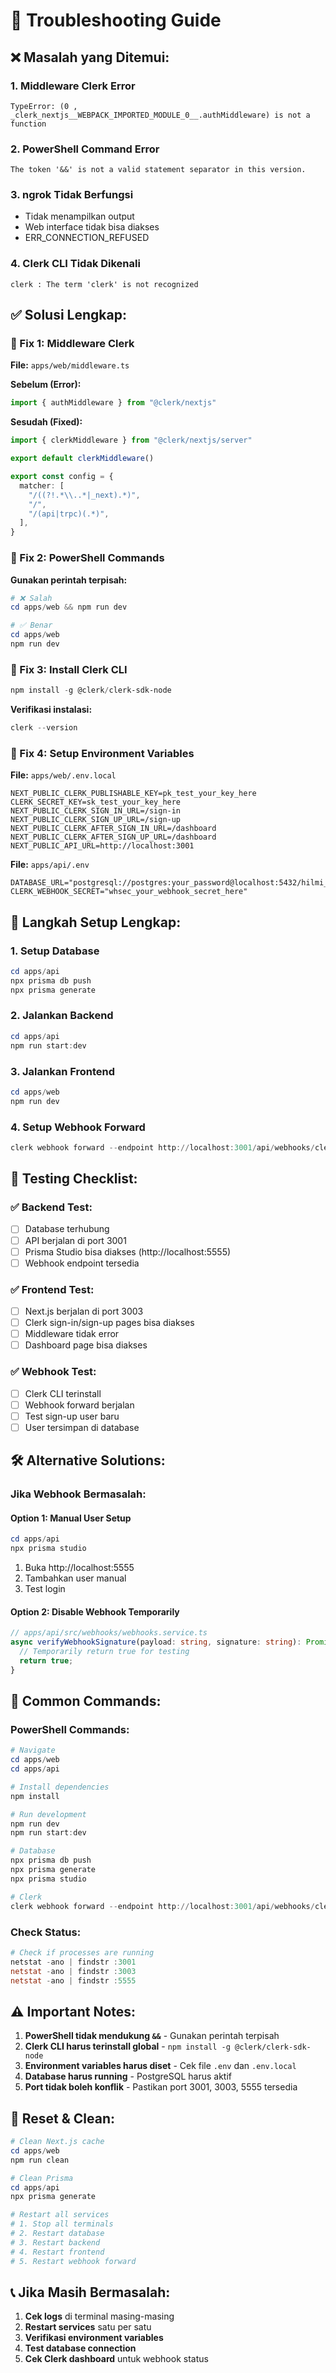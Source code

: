 # 🔧 Troubleshooting Guide

## ❌ **Masalah yang Ditemui:**

### **1. Middleware Clerk Error**
```
TypeError: (0 , _clerk_nextjs__WEBPACK_IMPORTED_MODULE_0__.authMiddleware) is not a function
```

### **2. PowerShell Command Error**
```
The token '&&' is not a valid statement separator in this version.
```

### **3. ngrok Tidak Berfungsi**
- Tidak menampilkan output
- Web interface tidak bisa diakses
- ERR_CONNECTION_REFUSED

### **4. Clerk CLI Tidak Dikenali**
```
clerk : The term 'clerk' is not recognized
```

## ✅ **Solusi Lengkap:**

### **🔧 Fix 1: Middleware Clerk**

**File:** `apps/web/middleware.ts`

**Sebelum (Error):**
```typescript
import { authMiddleware } from "@clerk/nextjs"
```

**Sesudah (Fixed):**
```typescript
import { clerkMiddleware } from "@clerk/nextjs/server"

export default clerkMiddleware()

export const config = {
  matcher: [
    "/((?!.*\\..*|_next).*)",
    "/",
    "/(api|trpc)(.*)",
  ],
}
```

### **🔧 Fix 2: PowerShell Commands**

**Gunakan perintah terpisah:**
```powershell
# ❌ Salah
cd apps/web && npm run dev

# ✅ Benar
cd apps/web
npm run dev
```

### **🔧 Fix 3: Install Clerk CLI**

```powershell
npm install -g @clerk/clerk-sdk-node
```

**Verifikasi instalasi:**
```powershell
clerk --version
```

### **🔧 Fix 4: Setup Environment Variables**

**File:** `apps/web/.env.local`
```env
NEXT_PUBLIC_CLERK_PUBLISHABLE_KEY=pk_test_your_key_here
CLERK_SECRET_KEY=sk_test_your_key_here
NEXT_PUBLIC_CLERK_SIGN_IN_URL=/sign-in
NEXT_PUBLIC_CLERK_SIGN_UP_URL=/sign-up
NEXT_PUBLIC_CLERK_AFTER_SIGN_IN_URL=/dashboard
NEXT_PUBLIC_CLERK_AFTER_SIGN_UP_URL=/dashboard
NEXT_PUBLIC_API_URL=http://localhost:3001
```

**File:** `apps/api/.env`
```env
DATABASE_URL="postgresql://postgres:your_password@localhost:5432/hilmi_db"
CLERK_WEBHOOK_SECRET="whsec_your_webhook_secret_here"
```

## 🚀 **Langkah Setup Lengkap:**

### **1. Setup Database**
```powershell
cd apps/api
npx prisma db push
npx prisma generate
```

### **2. Jalankan Backend**
```powershell
cd apps/api
npm run start:dev
```

### **3. Jalankan Frontend**
```powershell
cd apps/web
npm run dev
```

### **4. Setup Webhook Forward**
```powershell
clerk webhook forward --endpoint http://localhost:3001/api/webhooks/clerk
```

## 🎯 **Testing Checklist:**

### **✅ Backend Test:**
- [ ] Database terhubung
- [ ] API berjalan di port 3001
- [ ] Prisma Studio bisa diakses (http://localhost:5555)
- [ ] Webhook endpoint tersedia

### **✅ Frontend Test:**
- [ ] Next.js berjalan di port 3003
- [ ] Clerk sign-in/sign-up pages bisa diakses
- [ ] Middleware tidak error
- [ ] Dashboard page bisa diakses

### **✅ Webhook Test:**
- [ ] Clerk CLI terinstall
- [ ] Webhook forward berjalan
- [ ] Test sign-up user baru
- [ ] User tersimpan di database

## 🛠️ **Alternative Solutions:**

### **Jika Webhook Bermasalah:**

#### **Option 1: Manual User Setup**
```powershell
cd apps/api
npx prisma studio
```

1. Buka http://localhost:5555
2. Tambahkan user manual
3. Test login

#### **Option 2: Disable Webhook Temporarily**
```typescript
// apps/api/src/webhooks/webhooks.service.ts
async verifyWebhookSignature(payload: string, signature: string): Promise<boolean> {
  // Temporarily return true for testing
  return true;
}
```

## 📝 **Common Commands:**

### **PowerShell Commands:**
```powershell
# Navigate
cd apps/web
cd apps/api

# Install dependencies
npm install

# Run development
npm run dev
npm run start:dev

# Database
npx prisma db push
npx prisma generate
npx prisma studio

# Clerk
clerk webhook forward --endpoint http://localhost:3001/api/webhooks/clerk
```

### **Check Status:**
```powershell
# Check if processes are running
netstat -ano | findstr :3001
netstat -ano | findstr :3003
netstat -ano | findstr :5555
```

## ⚠️ **Important Notes:**

1. **PowerShell tidak mendukung `&&`** - Gunakan perintah terpisah
2. **Clerk CLI harus terinstall global** - `npm install -g @clerk/clerk-sdk-node`
3. **Environment variables harus diset** - Cek file `.env` dan `.env.local`
4. **Database harus running** - PostgreSQL harus aktif
5. **Port tidak boleh konflik** - Pastikan port 3001, 3003, 5555 tersedia

## 🔄 **Reset & Clean:**

```powershell
# Clean Next.js cache
cd apps/web
npm run clean

# Clean Prisma
cd apps/api
npx prisma generate

# Restart all services
# 1. Stop all terminals
# 2. Restart database
# 3. Restart backend
# 4. Restart frontend
# 5. Restart webhook forward
```

## 📞 **Jika Masih Bermasalah:**

1. **Cek logs** di terminal masing-masing
2. **Restart services** satu per satu
3. **Verifikasi environment variables**
4. **Test database connection**
5. **Cek Clerk dashboard** untuk webhook status 